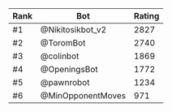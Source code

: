 Rank|Bot|Rating
---|---|---
#1|@Nikitosikbot_v2|2827
#2|@ToromBot|2740
#3|@colinbot|1869
#4|@OpeningsBot|1772
#5|@pawnrobot|1234
#6|@MinOpponentMoves|971
